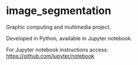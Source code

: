 # image_segmentation
Graphic computing and multimedia project.

Developed in Python, available in Jupyter notebook.

For Jupyter notebook instructions access: https://github.com/jupyter/notebook
